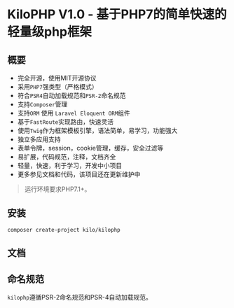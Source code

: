 KiloPHP V1.0 - 基于PHP7的简单快速的轻量级php框架
===============
## 概要
* 完全开源，使用MIT开源协议
* 采用`PHP7`强类型（严格模式）
* 符合`PSR4`自动加载规范和`PSR-2`命名规范
* 支持`Composer`管理
* 支持`ORM` 使用 `Laravel Eloquent ORM`组件
* 基于`FastRoute`实现路由，快速灵活
* 使用`Twig`作为框架模板引擎，语法简单，易学习，功能强大
* 独立多应用支持
* 表单令牌，session，cookie管理，缓存，安全过滤等
* 易扩展，代码规范，注释，文档齐全
* 轻量，快速，利于学习，开发中小项目
* 更多参见文档和代码，该项目还在更新维护中

> 运行环境要求PHP7.1+。

## 安装

~~~
composer create-project kilo/kilophp
~~~

## 文档


## 命名规范

`kilophp`遵循PSR-2命名规范和PSR-4自动加载规范。
